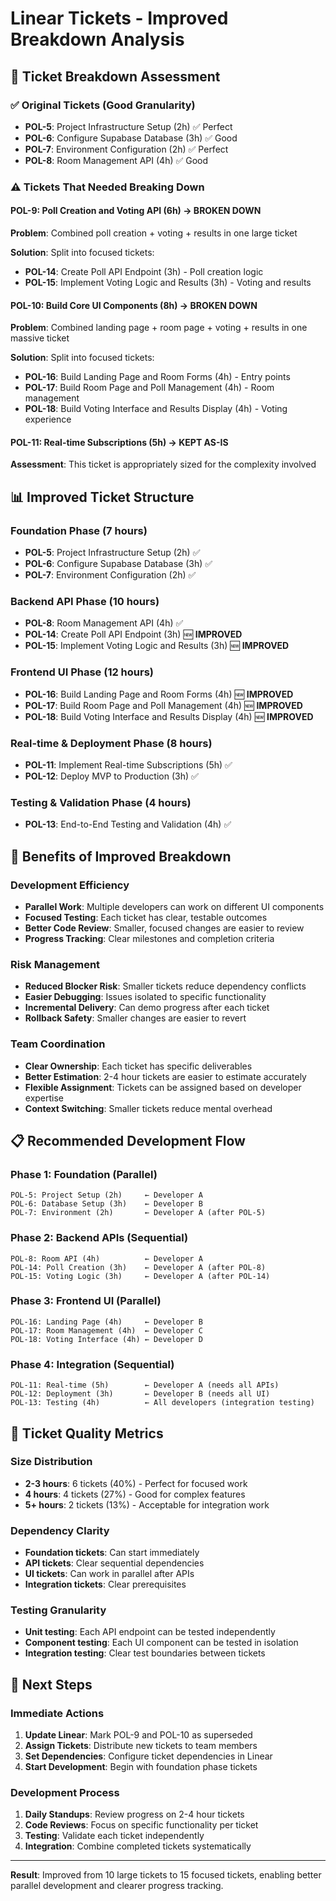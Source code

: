 # Linear Tickets - Improved Breakdown Analysis

## 🎯 **Ticket Breakdown Assessment**

### **✅ Original Tickets (Good Granularity)**
- **POL-5**: Project Infrastructure Setup (2h) ✅ Perfect
- **POL-6**: Configure Supabase Database (3h) ✅ Good
- **POL-7**: Environment Configuration (2h) ✅ Perfect  
- **POL-8**: Room Management API (4h) ✅ Good

### **⚠️ Tickets That Needed Breaking Down**

#### **POL-9: Poll Creation and Voting API (6h) → BROKEN DOWN**
**Problem**: Combined poll creation + voting + results in one large ticket

**Solution**: Split into focused tickets:
- **POL-14**: Create Poll API Endpoint (3h) - Poll creation logic
- **POL-15**: Implement Voting Logic and Results (3h) - Voting and results

#### **POL-10: Build Core UI Components (8h) → BROKEN DOWN**  
**Problem**: Combined landing page + room page + voting + results in one massive ticket

**Solution**: Split into focused tickets:
- **POL-16**: Build Landing Page and Room Forms (4h) - Entry points
- **POL-17**: Build Room Page and Poll Management (4h) - Room management
- **POL-18**: Build Voting Interface and Results Display (4h) - Voting experience

#### **POL-11: Real-time Subscriptions (5h) → KEPT AS-IS**
**Assessment**: This ticket is appropriately sized for the complexity involved

## 📊 **Improved Ticket Structure**

### **Foundation Phase (7 hours)**
- **POL-5**: Project Infrastructure Setup (2h) ✅
- **POL-6**: Configure Supabase Database (3h) ✅  
- **POL-7**: Environment Configuration (2h) ✅

### **Backend API Phase (10 hours)**
- **POL-8**: Room Management API (4h) ✅
- **POL-14**: Create Poll API Endpoint (3h) 🆕 **IMPROVED**
- **POL-15**: Implement Voting Logic and Results (3h) 🆕 **IMPROVED**

### **Frontend UI Phase (12 hours)**
- **POL-16**: Build Landing Page and Room Forms (4h) 🆕 **IMPROVED**
- **POL-17**: Build Room Page and Poll Management (4h) 🆕 **IMPROVED**  
- **POL-18**: Build Voting Interface and Results Display (4h) 🆕 **IMPROVED**

### **Real-time & Deployment Phase (8 hours)**
- **POL-11**: Implement Real-time Subscriptions (5h) ✅
- **POL-12**: Deploy MVP to Production (3h) ✅

### **Testing & Validation Phase (4 hours)**
- **POL-13**: End-to-End Testing and Validation (4h) ✅

## 🎯 **Benefits of Improved Breakdown**

### **Development Efficiency**
- **Parallel Work**: Multiple developers can work on different UI components
- **Focused Testing**: Each ticket has clear, testable outcomes
- **Better Code Review**: Smaller, focused changes are easier to review
- **Progress Tracking**: Clear milestones and completion criteria

### **Risk Management**
- **Reduced Blocker Risk**: Smaller tickets reduce dependency conflicts
- **Easier Debugging**: Issues isolated to specific functionality
- **Incremental Delivery**: Can demo progress after each ticket
- **Rollback Safety**: Smaller changes are easier to revert

### **Team Coordination**
- **Clear Ownership**: Each ticket has specific deliverables
- **Better Estimation**: 2-4 hour tickets are easier to estimate accurately
- **Flexible Assignment**: Tickets can be assigned based on developer expertise
- **Context Switching**: Smaller tickets reduce mental overhead

## 📋 **Recommended Development Flow**

### **Phase 1: Foundation (Parallel)**
```
POL-5: Project Setup (2h)     ← Developer A
POL-6: Database Setup (3h)    ← Developer B  
POL-7: Environment (2h)       ← Developer A (after POL-5)
```

### **Phase 2: Backend APIs (Sequential)**
```
POL-8: Room API (4h)          ← Developer A
POL-14: Poll Creation (3h)    ← Developer A (after POL-8)
POL-15: Voting Logic (3h)     ← Developer A (after POL-14)
```

### **Phase 3: Frontend UI (Parallel)**
```
POL-16: Landing Page (4h)     ← Developer B
POL-17: Room Management (4h)  ← Developer C
POL-18: Voting Interface (4h) ← Developer D
```

### **Phase 4: Integration (Sequential)**
```
POL-11: Real-time (5h)        ← Developer A (needs all APIs)
POL-12: Deployment (3h)       ← Developer B (needs all UI)
POL-13: Testing (4h)          ← All developers (integration testing)
```

## 🎯 **Ticket Quality Metrics**

### **Size Distribution**
- **2-3 hours**: 6 tickets (40%) - Perfect for focused work
- **4 hours**: 4 tickets (27%) - Good for complex features  
- **5+ hours**: 2 tickets (13%) - Acceptable for integration work

### **Dependency Clarity**
- **Foundation tickets**: Can start immediately
- **API tickets**: Clear sequential dependencies
- **UI tickets**: Can work in parallel after APIs
- **Integration tickets**: Clear prerequisites

### **Testing Granularity**
- **Unit testing**: Each API endpoint can be tested independently
- **Component testing**: Each UI component can be tested in isolation
- **Integration testing**: Clear test boundaries between tickets

## 🚀 **Next Steps**

### **Immediate Actions**
1. **Update Linear**: Mark POL-9 and POL-10 as superseded
2. **Assign Tickets**: Distribute new tickets to team members
3. **Set Dependencies**: Configure ticket dependencies in Linear
4. **Start Development**: Begin with foundation phase tickets

### **Development Process**
1. **Daily Standups**: Review progress on 2-4 hour tickets
2. **Code Reviews**: Focus on specific functionality per ticket
3. **Testing**: Validate each ticket independently
4. **Integration**: Combine completed tickets systematically

---

**Result**: Improved from 10 large tickets to 15 focused tickets, enabling better parallel development and clearer progress tracking.
